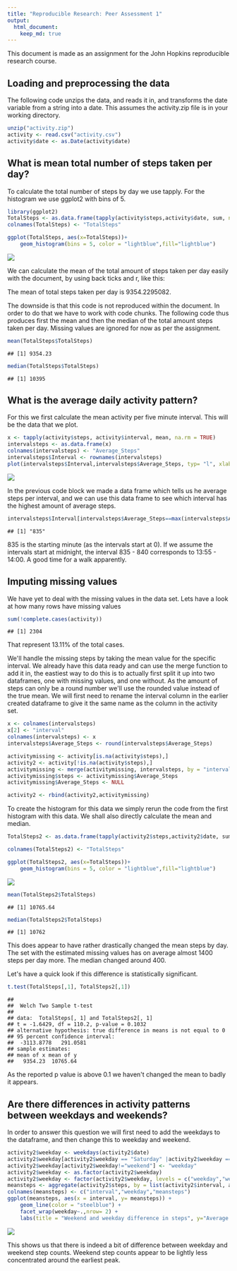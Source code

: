 ```yaml
---
title: "Reproducible Research: Peer Assessment 1"
output: 
  html_document:
    keep_md: true
---
```



This document is made as an assignment for the John Hopkins reproducible research course. 

## Loading and preprocessing the data
The following code unzips the data, and reads it in, and transforms the date variable from a string into a date. This assumes the activity.zip file is in your working directory.


```r
unzip("activity.zip")
activity <- read.csv("activity.csv")
activity$date <- as.Date(activity$date)
```

## What is mean total number of steps taken per day?

To calculate the total number of steps by day we use tapply. For the histogram we use ggplot2 with bins of 5.


```r
library(ggplot2)
TotalSteps <- as.data.frame(tapply(activity$steps,activity$date, sum, na.rm=TRUE))
colnames(TotalSteps) <- "TotalSteps"

ggplot(TotalSteps, aes(x=TotalSteps))+
    geom_histogram(bins = 5, color = "lightblue",fill="lightblue")
```

![](figs/fig-fig1-1.png)<!-- -->

We can calculate the mean of the total amount of steps taken per day easily with the document, by using back ticks and r, like this:

The mean of total steps taken per day is 9354.2295082.

The downside is that this code is not reproduced within the document. In order to do that we have to work with code chunks. The following code thus produces first the mean and then the median of the total amount steps taken per day. Missing values are ignored for now as per the assignment.


```r
mean(TotalSteps$TotalSteps)
```

```
## [1] 9354.23
```

```r
median(TotalSteps$TotalSteps)
```

```
## [1] 10395
```


## What is the average daily activity pattern?

For this we first calculate the mean activity per five minute interval. This will be the data that we plot.


```r
x <- tapply(activity$steps, activity$interval, mean, na.rm = TRUE)
intervalsteps <- as.data.frame(x)
colnames(intervalsteps) <- "Average_Steps"
intervalsteps$Interval <- rownames(intervalsteps)
plot(intervalsteps$Interval,intervalsteps$Average_Steps, typ= "l", xlab = "Interval", ylab = "Average Steps")
```

![](figs/fig-fig2-1.png)<!-- -->

In the previous code block we made a data frame which tells us he average steps per interval, and we can use this data frame to see which interval has the highest amount of average steps.


```r
intervalsteps$Interval[intervalsteps$Average_Steps==max(intervalsteps$Average_Steps)]
```

```
## [1] "835"
```

835 is the starting minute (as the intervals start at 0). If we assume the intervals start at midnight, the interval 835 - 840 corresponds to 13:55 - 14:00. A good time for a walk apparently.

## Imputing missing values

We have yet to deal with the missing values in the data set. Lets have a look at how many rows have missing values


```r
sum(!complete.cases(activity))
```

```
## [1] 2304
```

That represent 13.11% of the total cases.

We'll handle the missing steps by taking the mean value for the specific interval. We already have this data ready and can use the merge function to add it in, the eastiest way to do this is to actually first split it up into two dataframes, one with missing values, and one without. As the amount of steps can only be a round number we'll use the rounded value instead of the true mean. We will first need to rename the interval column in the earlier created dataframe to give it the same name as the column in the activity set.


```r
x <- colnames(intervalsteps)
x[2] <- "interval"
colnames(intervalsteps) <- x
intervalsteps$Average_Steps <- round(intervalsteps$Average_Steps)

activitymissing <- activity[is.na(activity$steps),]
activity2 <- activity[!is.na(activity$steps),]
activitymissing <- merge(activitymissing, intervalsteps, by = "interval")
activitymissing$steps <- activitymissing$Average_Steps
activitymissing$Average_Steps <- NULL

activity2 <- rbind(activity2,activitymissing)
```

To create the histogram for this data we simply rerun the code from the first histogram with this data. We shall also directly calculate the mean and median.


```r
TotalSteps2 <- as.data.frame(tapply(activity2$steps,activity2$date, sum))

colnames(TotalSteps2) <- "TotalSteps"

ggplot(TotalSteps2, aes(x=TotalSteps))+
    geom_histogram(bins = 5, color = "lightblue",fill="lightblue")
```

![](figs/fig-fig3-1.png)<!-- -->

```r
mean(TotalSteps2$TotalSteps)
```

```
## [1] 10765.64
```

```r
median(TotalSteps2$TotalSteps)
```

```
## [1] 10762
```

This does appear to have rather drastically changed the mean steps by day. The set with the estimated missing values has on average almost 1400 steps per day more. The median changed around 400.

Let's have a quick look if this difference is statistically significant.


```r
t.test(TotalSteps[,1], TotalSteps2[,1])
```

```
## 
## 	Welch Two Sample t-test
## 
## data:  TotalSteps[, 1] and TotalSteps2[, 1]
## t = -1.6429, df = 110.2, p-value = 0.1032
## alternative hypothesis: true difference in means is not equal to 0
## 95 percent confidence interval:
##  -3113.8778   291.0581
## sample estimates:
## mean of x mean of y 
##   9354.23  10765.64
```
As the reported p value is above 0.1 we haven't changed the mean to badly it appears.

## Are there differences in activity patterns between weekdays and weekends?

In order to answer this question we will first need to add the weekdays to the dataframe, and then change this to weekday and weekend.


```r
activity2$weekday <- weekdays(activity2$date)
activity2$weekday[activity2$weekday == "Saturday" |activity2$weekday == "Sunday"] <- "weekend"
activity2$weekday[activity2$weekday!="weekend"] <- "weekday"
activity2$weekday <- as.factor(activity2$weekday)
activity2$weekday <- factor(activity2$weekday, levels = c("weekday","weekend"))
meansteps <- aggregate(activity2$steps, by = list(activity2$interval, activity2$weekday), FUN = mean)
colnames(meansteps) <- c("interval","weekday","meansteps")
ggplot(meansteps, aes(x = interval, y= meansteps)) +
    geom_line(color = "steelblue") +
    facet_wrap(weekday~.,nrow= 2) +
    labs(title = "Weekend and weekday difference in steps", y="Average number of steps")
```

![](figs/fig-fig4-1.png)<!-- -->

This shows us that there is indeed a bit of difference between weekday and weekend step counts. Weekend step counts appear to be lightly less concentrated around the earliest peak. 

